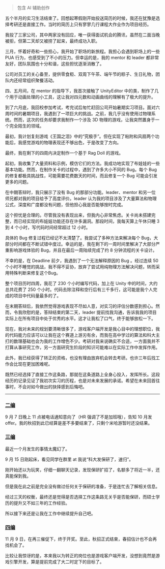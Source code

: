 <blockquote>
<p>包含 AI 辅助创作</p>
</blockquote>
<p>五个半月的实习生活结束了。回想起寒假刚开始投送简历的时候，我还在犹豫是选择考研还是直接工作。当时的简历上只有寥寥几行课程大作业作为项目经历。</p>
<p>我投了三家公司，其中两家没有回应，唯一获得面试机会的腾讯，虽然在二面当晚被拒，但第二天却又被捞了起来，最终成功入职。</p>
<p>三月，怀着好奇和一些担心，我开始了职场的新旅程。我担心会遇到职场上的一些 PUA 行为，也感受到了不小的压力。但幸运的是，我的 mentor 和 leader 都非常友好，团队氛围也十分和谐，这些担忧逐渐消散了。</p>
<p>公司对员工的关心备至，提供零食柜、双周下午茶、端午节的粽子、生日礼物，团队内还经常组织聚餐活动。</p>
<p>四、五月间，在 mentor 的指导下，我首次接触了 UnityEditor 中的类，制作了几个用于动画处理的小工具，这让我对四元数和动画曲线的理解有了极大的提升。</p>
<p>到了六月底，我回校参加考试，考完试后匆忙赶回公司开始暑期实习项目。面对六周时间的暑期项目，我遇到了一项巨大的挑战。之前，我几乎没有使用过物理系统。然而，这次的任务却要求我制作一个涉及 3D 物理的游戏，让我突然置身于一个完全陌生的领域。</p>
<p>最初，我计划复刻游戏《王国之泪》中的“究极手”。但在实现了粘附和风扇两个功能后，我感觉游戏的物理表现还不够出色，于是改变了方向。</p>
<p>最终，我在剩下的四周内决定制作一个基于 Rag Doll 的游戏。</p>
<p>起初，我收集了大量资料和示例，模仿它们的方法。我成功地实现了布娃娃的一些基本功能。然而，在制作关卡的过程中，遇到了许多大小不同的 Bug。每个 Bug 的修复都极具挑战性，可能需要花费数天的时间，而且修复一个 Bug 可能会引发更多的问题。</p>
<p>在中期答辩时，我只展示了没有 Bug 的那部分功能。leader、mentor 和另一位师兄都对我的项目给予了高度评价。leader 认为我的项目涉及了大量算法和物理公式，深度和广度都没有问题，但他担心我是否能够按时完成。</p>
<p>这个担忧是合理的。尽管我没有表现出来，但我内心非常焦虑。关卡尚未搭建完整，而已经实现的布娃娃功能还存在许多漏洞。那段时间，我每天算上午休只睡 3 到 4 个小时，写代码时间经常超过 12 小时。</p>
<p>具体的 Bug 修复过程已经记不太清楚了。我尝试了多种方法来解决每个 Bug，大部分时间都在不断试错中度过。幸运的是，我在剩下的一周时间里解决了大部分严重影响游戏体验的 Bug，并且在最后一周陆续完成了约 8 分钟流程的关卡设计。</p>
<p>不幸的是，在 Deadline 前夕，我遇到了一个无法解释原因的 Bug 。经过连续 50 个小时不睡觉的挑战，我不得不妥协，放弃了尝试用纯物理方法解决问题，转而采用特殊判断来修复这个Bug。</p>
<p>整个项目历时四周，我花了 230 个小时编写代码，加上在 Unity 中的时间，大约总共花费了 250 个小时。代码去除注释和空行后有三千多行，这可能是我个人完成的项目中代码量最多的了。</p>
<p>在末期答辩后，我依然觉得游戏表现不尽如人意，对实习的评估分数感到担心。然而，令我欣慰的是，答辩结束的第二天，leader 提前找我沟通，告诉我我的项目实际上在所有项目中处于优秀的水平。这才让我松了口气，终于能够放松一下。</p>
<p>现在，我对未来的规划要清晰很多了，游戏客户端开发是我心目中的理想职位，我的代码能力应该可以让我在这个赛道上游刃有余，而我在高中学过的算法和科大主打的数理基础也会为我的工作增色不少。考研对我来说确实不合适，一方面我并不打算从事研究工作，另一方面研究生阶段的知识可能难以在实际工作中发挥作用。</p>
<p>此外，我已经获得了转正的资格，也没有理由放弃机会转去考研。也许三年后找工作会比现在更加困难呢。</p>
<p>既然已经选择了直接工作这条路，那就在这条道路上全身心投入，发挥所长。这段经历的记录见证了我初次实习的历程，也是对未来发展的承诺。希望在未来回首往事时，不会对如今做出的抉择感到后悔吧。</p>
<hr>
<h3 id="%E4%BA%8C%E7%BC%96" tabindex="-1"><a class="header-anchor" href="#%E4%BA%8C%E7%BC%96" data-clickable=""><span>二编</span></a></h3>
<p>9 月 7 日晚上 11 点被电话通知意向了（HR 强调了不是加班哦），告知 10 月发 offer。我的秋招到此已经算是差不多要结束了，只剩个米哈游暂时还没结果。</p>
<h3 id="%E4%B8%89%E7%BC%96" tabindex="-1"><a class="header-anchor" href="#%E4%B8%89%E7%BC%96" data-clickable=""><span>三编</span></a></h3>
<p>最近一个月发生的事情太魔幻了。</p>
<p>9 月 15 日刚起床，看见同学在群里 at 我说“科大发保研了，速归”。</p>
<p>刚开始还以为玩笑，仔细一翻聊天记录，发现保研扩招了，名额多了将近一半，还真能保到我。</p>
<p>但是我在此之前是完全没有做过任何关于保研的准备，于是连忙去了解相关信息。</p>
<p>经过三天的权衡，最终还是觉得是否选择工作这条路无关乎是否能保研，而硕士学历的提升又不如三年的工作经验。</p>
<p>所以接下来还是让我在工作中继续提升自己吧。</p>
<h3 id="%E5%9B%9B%E7%BC%96" tabindex="-1"><a class="header-anchor" href="#%E5%9B%9B%E7%BC%96" data-clickable=""><span>四编</span></a></h3>
<p>11 月 9 日，在再三催促下，终于开奖。至此，秋招正式结束，春招估计也不会再找机会了。</p>
<p>比较让我惊讶的是，本来我以为转正的岗位也是游戏客户端开发，没想到竟然是游戏引擎开发，算是提前完成了大二时定下的目标了。</p>
